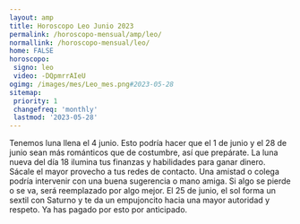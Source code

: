 ```yaml
---
layout: amp
title: Horoscopo Leo Junio 2023 
permalink: /horoscopo-mensual/amp/leo/
normallink: /horoscopo-mensual/leo/
home: FALSE
horoscopo:
 signo: leo
 video: -DQpmrrAIeU
ogimg: /images/mes/Leo_mes.png#2023-05-28
sitemap:
 priority: 1
 changefreq: 'monthly'
 lastmod: '2023-05-28'
---
```



Tenemos luna llena el 4 junio. Esto podría hacer que el 1 de junio y el 28 de junio sean más románticos que de costumbre, así que prepárate. La luna nueva del día 18 ilumina tus finanzas y habilidades para ganar dinero. Sácale el mayor provecho a tus redes de contacto. Una amistad o colega podría intervenir con una buena sugerencia o mano amiga. Si algo se pierde o se va, será reemplazado por algo mejor. El 25 de junio, el sol forma un sextil con Saturno y te da un empujoncito hacia una mayor autoridad y respeto. Ya has pagado por esto por anticipado. 